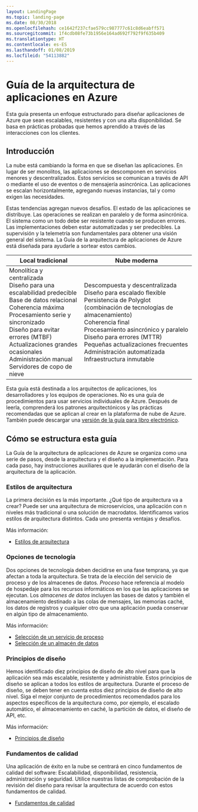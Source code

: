 ```yaml
---
layout: LandingPage
ms.topic: landing-page
ms.date: 08/30/2018
ms.openlocfilehash: ce1642f237cfae579cc987777c61c8d6eabff571
ms.sourcegitcommit: 1f4cdb08fe73b1956e164ad692f792f9f635b409
ms.translationtype: HT
ms.contentlocale: es-ES
ms.lasthandoff: 01/08/2019
ms.locfileid: "54113882"
---
```

# <a name="azure-application-architecture-guide"></a>Guía de la arquitectura de aplicaciones en Azure

Esta guía presenta un enfoque estructurado para diseñar aplicaciones de Azure que sean escalables, resistentes y con una alta disponibilidad. Se basa en prácticas probadas que hemos aprendido a través de las interacciones con los clientes.

## <a name="introduction"></a>Introducción

La nube está cambiando la forma en que se diseñan las aplicaciones. En lugar de ser monolitos, las aplicaciones se descomponen en servicios menores y descentralizados. Estos servicios se comunican a través de API o mediante el uso de eventos o de mensajería asincrónica. Las aplicaciones se escalan horizontalmente, agregando nuevas instancias, tal y como exigen las necesidades.

Estas tendencias agregan nuevos desafíos. El estado de las aplicaciones se distribuye. Las operaciones se realizan en paralelo y de forma asincrónica. El sistema como un todo debe ser resistente cuando se producen errores. Las implementaciones deben estar automatizadas y ser predecibles. La supervisión y la telemetría son fundamentales para obtener una visión general del sistema. La Guía de la arquitectura de aplicaciones de Azure está diseñada para ayudarle a sortear estos cambios.

<!-- markdownlint-disable MD033 -->

<table>
<thead>
    <tr><th>Local tradicional</th><th>Nube moderna</th></tr>
</thead>
<tbody>
<tr><td>Monolítica y centralizada<br/>
Diseño para una escalabilidad predecible<br/>
Base de datos relacional<br/>
Coherencia máxima<br/>
Procesamiento serie y sincronizado<br/>
Diseño para evitar errores (MTBF)<br/>
Actualizaciones grandes ocasionales<br/>
Administración manual<br/>
Servidores de copo de nieve</td>
<td>
Descompuesta y descentralizada<br/>
Diseño para escalado flexible<br/>
Persistencia de Polyglot (combinación de tecnologías de almacenamiento)<br/>
Coherencia final<br/>
Procesamiento asincrónico y paralelo<br/>
Diseño para errores (MTTR)<br/>
Pequeñas actualizaciones frecuentes<br/>
Administración automatizada<br/>
Infraestructura inmutable<br/>
</td>
</tbody>
</table>

<!-- markdownlint-enable MD033 -->

Esta guía está destinada a los arquitectos de aplicaciones, los desarrolladores y los equipos de operaciones. No es una guía de procedimientos para usar servicios individuales de Azure. Después de leerla, comprenderá los patrones arquitectónicos y las prácticas recomendadas que se aplican al crear en la plataforma de nube de Azure. También puede descargar una [versión de la guía para libro electrónico][ebook].

## <a name="how-this-guide-is-structured"></a>Cómo se estructura esta guía

La Guía de la arquitectura de aplicaciones de Azure se organiza como una serie de pasos, desde la arquitectura y el diseño a la implementación. Para cada paso, hay instrucciones auxiliares que le ayudarán con el diseño de la arquitectura de la aplicación.

### <a name="architecture-styles"></a>Estilos de arquitectura

La primera decisión es la más importante. ¿Qué tipo de arquitectura va a crear? Puede ser una arquitectura de microservicios, una aplicación con n niveles más tradicional o una solución de macrodatos. Identificamos varios estilos de arquitectura distintos. Cada uno presenta ventajas y desafíos.

Más información:

- [Estilos de arquitectura](./architecture-styles/index.md)

### <a name="technology-choices"></a>Opciones de tecnología

Dos opciones de tecnología deben decidirse en una fase temprana, ya que afectan a toda la arquitectura. Se trata de la elección del servicio de proceso y de los almacenes de datos. *Proceso* hace referencia al modelo de hospedaje para los recursos informáticos en los que las aplicaciones se ejecutan. Los *almacenes de datos* incluyen las bases de datos y también el almacenamiento destinado a las colas de mensajes, las memorias caché, los datos de registros y cualquier otro que una aplicación pueda conservar en algún tipo de almacenamiento.

Más información:

- [Selección de un servicio de proceso](./technology-choices/compute-overview.md)
- [Selección de un almacén de datos](./technology-choices/data-store-overview.md)

### <a name="design-principles"></a>Principios de diseño

Hemos identificado diez principios de diseño de alto nivel para que la aplicación sea más escalable, resistente y administrable. Estos principios de diseño se aplican a todos los estilos de arquitectura. Durante el proceso de diseño, se deben tener en cuenta estos diez principios de diseño de alto nivel. Siga el mejor conjunto de procedimientos recomendados para los aspectos específicos de la arquitectura como, por ejemplo, el escalado automático, el almacenamiento en caché, la partición de datos, el diseño de API, etc.

Más información:

- [Principios de diseño](./design-principles/index.md)

### <a name="quality-pillars"></a>Fundamentos de calidad

Una aplicación de éxito en la nube se centrará en cinco fundamentos de calidad del software: Escalabilidad, disponibilidad, resistencia, administración y seguridad. Utilice nuestras listas de comprobación de la revisión del diseño para revisar la arquitectura de acuerdo con estos fundamentos de calidad.

- [Fundamentos de calidad](./pillars.md)

[ebook]: https://azure.microsoft.com/campaigns/cloud-application-architecture-guide/
